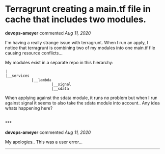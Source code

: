 # Terragrunt creating a main.tf file in cache that includes two modules.

**devops-ameyer** commented *Aug 11, 2020*

I'm having a really strange issue with terragrunt. When I run an apply, I notice that terragrunt is combining two of my modules into one main.tf file causing resource conflicts...

My modules exist in a separate repo in this hierarchy:
```
|
|__services
            |__lambda
                     |__signal
                     |__sdata
```

When applying against the sdata module, it runs no problem but when I run against signal it seems to also take the sdata module into account.. Any idea whats happening here?

<br />
***


**devops-ameyer** commented *Aug 11, 2020*

My apologies.. This was a user error...
***

